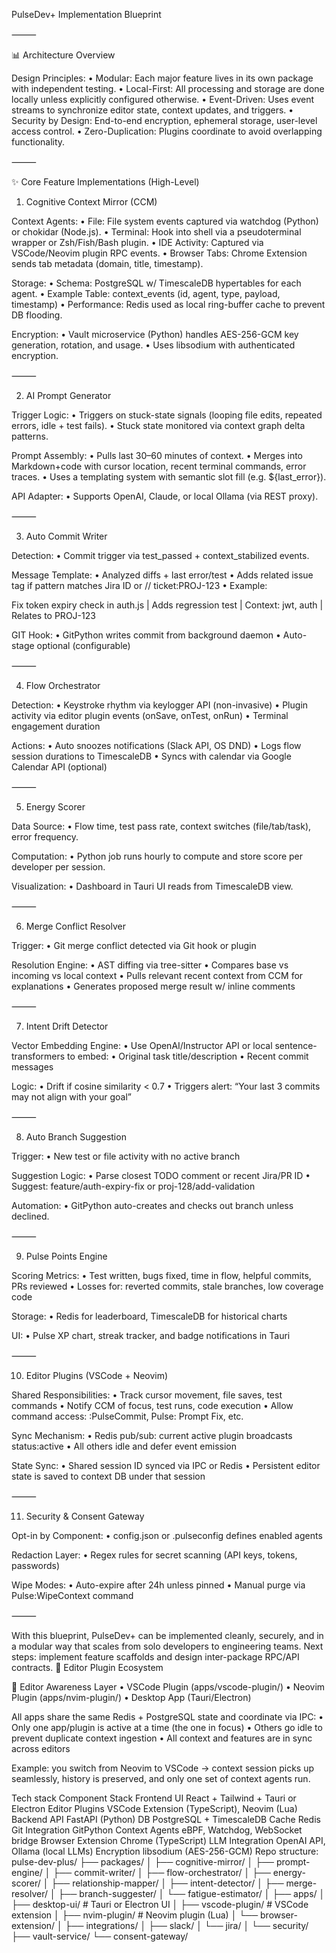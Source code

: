 PulseDev+ Implementation Blueprint




⸻




📊 Architecture Overview




Design Principles:
	•	Modular: Each major feature lives in its own package with independent testing.
	•	Local-First: All processing and storage are done locally unless explicitly configured otherwise.
	•	Event-Driven: Uses event streams to synchronize editor state, context updates, and triggers.
	•	Security by Design: End-to-end encryption, ephemeral storage, user-level access control.
	•	Zero-Duplication: Plugins coordinate to avoid overlapping functionality.




⸻




✨ Core Feature Implementations (High-Level)




1. Cognitive Context Mirror (CCM)




Context Agents:
	•	File: File system events captured via watchdog (Python) or chokidar (Node.js).
	•	Terminal: Hook into shell via a pseudoterminal wrapper or Zsh/Fish/Bash plugin.
	•	IDE Activity: Captured via VSCode/Neovim plugin RPC events.
	•	Browser Tabs: Chrome Extension sends tab metadata (domain, title, timestamp).




Storage:
	•	Schema: PostgreSQL w/ TimescaleDB hypertables for each agent.
	•	Example Table: context_events (id, agent, type, payload, timestamp)
	•	Performance: Redis used as local ring-buffer cache to prevent DB flooding.




Encryption:
	•	Vault microservice (Python) handles AES-256-GCM key generation, rotation, and usage.
	•	Uses libsodium with authenticated encryption.




⸻




2. AI Prompt Generator




Trigger Logic:
	•	Triggers on stuck-state signals (looping file edits, repeated errors, idle + test fails).
	•	Stuck state monitored via context graph delta patterns.




Prompt Assembly:
	•	Pulls last 30–60 minutes of context.
	•	Merges into Markdown+code with cursor location, recent terminal commands, error traces.
	•	Uses a templating system with semantic slot fill (e.g. ${last_error}).




API Adapter:
	•	Supports OpenAI, Claude, or local Ollama (via REST proxy).




⸻




3. Auto Commit Writer




Detection:
	•	Commit trigger via test_passed + context_stabilized events.




Message Template:
	•	Analyzed diffs + last error/test
	•	Adds related issue tag if pattern matches Jira ID or // ticket:PROJ-123
	•	Example:




Fix token expiry check in auth.js | Adds regression test | Context: jwt, auth | Relates to PROJ-123












GIT Hook:
	•	GitPython writes commit from background daemon
	•	Auto-stage optional (configurable)




⸻




4. Flow Orchestrator




Detection:
	•	Keystroke rhythm via keylogger API (non-invasive)
	•	Plugin activity via editor plugin events (onSave, onTest, onRun)
	•	Terminal engagement duration




Actions:
	•	Auto snoozes notifications (Slack API, OS DND)
	•	Logs flow session durations to TimescaleDB
	•	Syncs with calendar via Google Calendar API (optional)




⸻




5. Energy Scorer




Data Source:
	•	Flow time, test pass rate, context switches (file/tab/task), error frequency.




Computation:
	•	Python job runs hourly to compute and store score per developer per session.




Visualization:
	•	Dashboard in Tauri UI reads from TimescaleDB view.




⸻




6. Merge Conflict Resolver




Trigger:
	•	Git merge conflict detected via Git hook or plugin




Resolution Engine:
	•	AST diffing via tree-sitter
	•	Compares base vs incoming vs local context
	•	Pulls relevant recent context from CCM for explanations
	•	Generates proposed merge result w/ inline comments




⸻




7. Intent Drift Detector




Vector Embedding Engine:
	•	Use OpenAI/Instructor API or local sentence-transformers to embed:
	•	Original task title/description
	•	Recent commit messages




Logic:
	•	Drift if cosine similarity < 0.7
	•	Triggers alert: “Your last 3 commits may not align with your goal”




⸻




8. Auto Branch Suggestion




Trigger:
	•	New test or file activity with no active branch




Suggestion Logic:
	•	Parse closest TODO comment or recent Jira/PR ID
	•	Suggest: feature/auth-expiry-fix or proj-128/add-validation




Automation:
	•	GitPython auto-creates and checks out branch unless declined.




⸻




9. Pulse Points Engine




Scoring Metrics:
	•	Test written, bugs fixed, time in flow, helpful commits, PRs reviewed
	•	Losses for: reverted commits, stale branches, low coverage code




Storage:
	•	Redis for leaderboard, TimescaleDB for historical charts




UI:
	•	Pulse XP chart, streak tracker, and badge notifications in Tauri




⸻




10. Editor Plugins (VSCode + Neovim)




Shared Responsibilities:
	•	Track cursor movement, file saves, test commands
	•	Notify CCM of focus, test runs, code execution
	•	Allow command access: :PulseCommit, Pulse: Prompt Fix, etc.




Sync Mechanism:
	•	Redis pub/sub: current active plugin broadcasts status:active
	•	All others idle and defer event emission




State Sync:
	•	Shared session ID synced via IPC or Redis
	•	Persistent editor state is saved to context DB under that session




⸻




11. Security & Consent Gateway




Opt-in by Component:
	•	config.json or .pulseconfig defines enabled agents




Redaction Layer:
	•	Regex rules for secret scanning (API keys, tokens, passwords)




Wipe Modes:
	•	Auto-expire after 24h unless pinned
	•	Manual purge via Pulse:WipeContext command




⸻




With this blueprint, PulseDev+ can be implemented cleanly, securely, and in a modular way that scales from solo developers to engineering teams. Next steps: implement feature scaffolds and design inter-package RPC/API contracts.
🧩 Editor Plugin Ecosystem

🧠 Editor Awareness Layer
	•	VSCode Plugin (apps/vscode-plugin/)
	•	Neovim Plugin (apps/nvim-plugin/)
	•	Desktop App (Tauri/Electron)

All apps share the same Redis + PostgreSQL state and coordinate via IPC:
	•	Only one app/plugin is active at a time (the one in focus)
	•	Others go idle to prevent duplicate context ingestion
	•	All context and features are in sync across editors

Example: you switch from Neovim to VSCode → context session picks up seamlessly, history is preserved, and only one set of context agents run.

Tech stack
Component
Stack
Frontend UI
React + Tailwind + Tauri or Electron
Editor Plugins
VSCode Extension (TypeScript), Neovim (Lua)
Backend API
FastAPI (Python)
DB
PostgreSQL + TimescaleDB
Cache
Redis
Git Integration
GitPython
Context Agents
eBPF, Watchdog, WebSocket bridge
Browser Extension
Chrome (TypeScript)
LLM Integration
OpenAI API, Ollama (local LLMs)
Encryption
libsodium (AES-256-GCM)
Repo structure:
pulse-dev-plus/
├── packages/
│   ├── cognitive-mirror/
│   ├── prompt-engine/
│   ├── commit-writer/
│   ├── flow-orchestrator/
│   ├── energy-scorer/
│   ├── relationship-mapper/
│   ├── intent-detector/
│   ├── merge-resolver/
│   ├── branch-suggester/
│   └── fatigue-estimator/
│
├── apps/
│   ├── desktop-ui/            # Tauri or Electron UI
│   ├── vscode-plugin/         # VSCode extension
│   ├── nvim-plugin/           # Neovim plugin (Lua)
│   └── browser-extension/
│
├── integrations/
│   ├── slack/
│   └── jira/
│
└── security/
    ├── vault-service/
    └── consent-gateway/